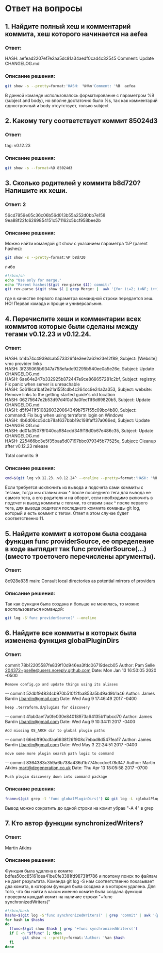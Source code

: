 # Ответ на вопросы

## 1. Найдите полный хеш и комментарий коммита, хеш которого начинается на aefea

### Ответ:

HASH: aefead2207ef7e2aa5dc81a34aedf0cad4c32545
Comment: Update CHANGELOG.md

### Описание решения:


``` bash
git show -s --pretty=format:'HASH: '%H%n'Comment: '%B  aefea
```

В данной команде использовалось форматирование с параметром %B (subject and body),
но вполне достаточно было %s, так как комментарий однострочный и body отсутствует, только subject

## 2. Какому тегу соответствует коммит 85024d3

### Ответ:

tag: v0.12.23

### Описание решения:

``` bash
git show -s --format=%D 85024d3
```

## 3. Сколько родителей у коммита b8d720? Напишите их хеши.

### Ответ: 2

56cd7859e05c36c06b56d013b55a252d0bb7e158 9ea88f22fc6269854151c571162c5bcf958bee2b

### Описание решения:

Можно найти командой git show с указанием параметра %P (parent hashes):

``` bash
git show -s --pretty=format:%P b8d720
```

либо

``` bash
#!/bin/sh
echo "Use only for merge."
echo "Parent hashes($(git rev-parse $1)) commit:"
git rev-parse $(git show $1 | grep Merge: |  awk '{for (i=2; i<NF; i++) printf $i " "; print $NF}')
```
где в качестве первого параметра командной строки передается хеш.
НО! Первая комада и проще и универсальние.

## 4. Перечислите хеши и комментарии всех коммитов которые были сделаны между тегами v0.12.23 и v0.12.24.

### Ответ:

HASH: b14b74c4939dcab573326f4e3ee2a62e23e12f89, Subject: [Website] vmc provider links  
HASH: 3f235065b9347a758efadc92295b540ee0a5e26e, Subject: Update CHANGELOG.md  
HASH: 6ae64e247b332925b872447e9ce869657281c2bf, Subject: registry: Fix panic when server is unreachable  
HASH: 5c619ca1baf2e21a155fcdb4c264cc9e24a2a353, Subject: website: Remove links to the getting started guide's old location  
HASH: 06275647e2b53d97d4f0a19a0fec11f6d69820b5, Subject: Update CHANGELOG.md  
HASH: d5f9411f5108260320064349b757f55c09bc4b80, Subject: command: Fix bug when using terraform login on Windows  
HASH: 4b6d06cc5dcb78af637bbb19c198faff37a066ed, Subject: Update CHANGELOG.md  
HASH: dd01a35078f040ca984cdd349f18d0b67e486c35, Subject: Update CHANGELOG.md  
HASH: 225466bc3e5f35baa5d07197bbc079345b77525e, Subject: Cleanup after v0.12.23 release  

Total commits: 9

### Описание решения:

``` bash
cmd=$(git log v0.12.23..v0.12.24^ --oneline --pretty=format:'HASH: '%H', Subject: '%s) && echo "$cmd" && echo "$cmd" |  wc -l | awk '{print "Total commits: " $1}'
```

Если требуется исключить из вывода и подсчета сами коммиты c тегами, тогда мы ставим знак ^ после последнего тега для вывода не самого тега, а его родителя и 
на оборот, если необходимо включить в подсчет и вывод коммиты с тегами, то ставим знак ^ после первого тега, для вывода родителя последнего коммита команды git log,
который и есть коммит с тегом. Ответ в этом случае будет соответственно 11.

## 5. Найдите коммит в котором была создана функция func providerSource, ее определение в коде выглядит так func providerSource(...) (вместо троеточего перечислены аргументы).

### Ответ:

8c928e835 main: Consult local directories as potential mirrors of providers


### Описание решения:

Так как функция была создана и больше не менялась, то можно воспользоваться командой:

``` bash
git log -S'func providerSource(' --oneline
```

## 6. Найдите все коммиты в которых была изменена функция globalPluginDirs

### Ответ:

commit 78b12205587fe839f10d946ea3fdc06719decb05
Author: Pam Selle <204372+pselle@users.noreply.github.com>
Date:   Mon Jan 13 16:50:05 2020 -0500

    Remove config.go and update things using its aliases
--
commit 52dbf94834cb970b510f2fba853a5b49ad9b1a46
Author: James Bardin <j.bardin@gmail.com>
Date:   Wed Aug 9 17:46:49 2017 -0400

    keep .terraform.d/plugins for discovery
--
commit 41ab0aef7a0fe030e84018973a64135b11abcd70
Author: James Bardin <j.bardin@gmail.com>
Date:   Wed Aug 9 10:34:11 2017 -0400

    Add missing OS_ARCH dir to global plugin paths
--
commit 66ebff90cdfaa6938f26f908c7ebad8d547fea17
Author: James Bardin <j.bardin@gmail.com>
Date:   Wed May 3 22:24:51 2017 -0400

    move some more plugin search path logic to command
--
commit 8364383c359a6b738a436d1b7745ccdce178df47
Author: Martin Atkins <mart@degeneration.co.uk>
Date:   Thu Apr 13 18:05:58 2017 -0700

    Push plugin discovery down into command package


### Описание решения:

``` bash
fname=$(git grep -l 'func globalPluginDirs(') && git log -L :globalPluginDirs:$fname | grep 'commit' -A 4
``` 

Вывод можно сократить до одной строки на комит убрав "-A 4" в grep

## 7. Кто автор функции synchronizedWriters?

### Ответ:

Martin Atkins

### Описание решения:

Функция была удалена в комите bdfea50cc85161dea41be0fe3381fd98731ff786 и поэтому поиск по файлам не дает результата.
Команда git log -S нам соответственно показывает два комита, в котором функция была создана и в котором удалена.
Для того, что бы найти в каком именно комите была создана функция проверим каждый комит на наличие строки "+func synchronizedWriters("

``` bash
#!/bin/bash
hashs=$(git log -S'func synchronizedWriters(' | grep 'commit' | awk '{print($2)}')
for hash in $hashs
do
  ffunc=$(git show $hash | grep '+func synchronizedWriters(')
  if [ -n "$ffunc" ]; then
        git show -s --pretty=format:'Author: '%an $hash
  fi
done
```


